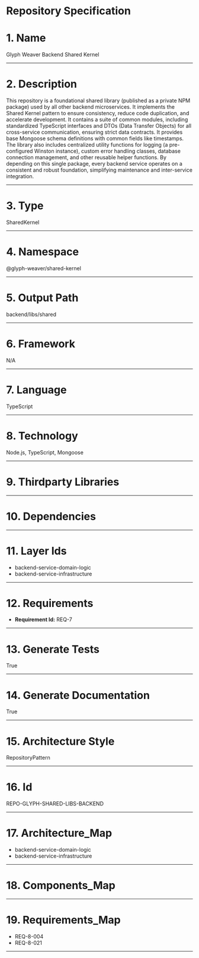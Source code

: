 # Repository Specification

# 1. Name
Glyph Weaver Backend Shared Kernel


---

# 2. Description
This repository is a foundational shared library (published as a private NPM package) used by all other backend microservices. It implements the Shared Kernel pattern to ensure consistency, reduce code duplication, and accelerate development. It contains a suite of common modules, including standardized TypeScript interfaces and DTOs (Data Transfer Objects) for all cross-service communication, ensuring strict data contracts. It provides base Mongoose schema definitions with common fields like timestamps. The library also includes centralized utility functions for logging (a pre-configured Winston instance), custom error handling classes, database connection management, and other reusable helper functions. By depending on this single package, every backend service operates on a consistent and robust foundation, simplifying maintenance and inter-service integration.


---

# 3. Type
SharedKernel


---

# 4. Namespace
@glyph-weaver/shared-kernel


---

# 5. Output Path
backend/libs/shared


---

# 6. Framework
N/A


---

# 7. Language
TypeScript


---

# 8. Technology
Node.js, TypeScript, Mongoose


---

# 9. Thirdparty Libraries



---

# 10. Dependencies



---

# 11. Layer Ids

- backend-service-domain-logic
- backend-service-infrastructure


---

# 12. Requirements

- **Requirement Id:** REQ-7  


---

# 13. Generate Tests
True


---

# 14. Generate Documentation
True


---

# 15. Architecture Style
RepositoryPattern


---

# 16. Id
REPO-GLYPH-SHARED-LIBS-BACKEND


---

# 17. Architecture_Map

- backend-service-domain-logic
- backend-service-infrastructure


---

# 18. Components_Map



---

# 19. Requirements_Map

- REQ-8-004
- REQ-8-021


---


